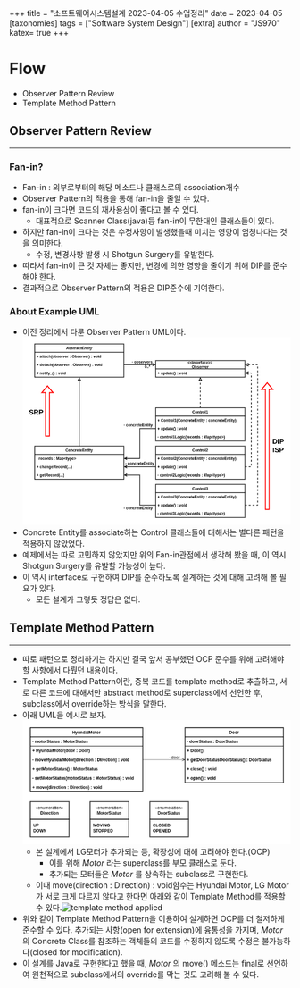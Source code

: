 +++
title = "소프트웨어시스템설계 2023-04-05 수업정리"
date = 2023-04-05
[taxonomies]
tags = ["Software System Design"]
[extra]
author = "JS970"
katex= true
+++
# Flow
- Observer Pattern Review
- Template Method Pattern

## Observer Pattern Review
---
### Fan-in?
- Fan-in : 외부로부터의 해당 메소드나 클래스로의 association개수
- Observer Pattern의 적용을 통해 fan-in을 줄일 수 있다.
- fan-in이 크다면 코드의 재사용상이 좋다고 볼 수 있다.
	- 대표적으로 Scanner Class(java)등 fan-in이 무한대인 클래스들이 있다.
- 하지만 fan-in이 크다는 것은 수정사항이 발생했을때 미치는 영향이 엄청나다는 것을 의미한다.
	- 수정, 변경사항 발생 시 Shotgun Surgery를 유발한다.
- 따라서 fan-in이 큰 것 자체는 좋지만, 변경에 의한 영향을 줄이기 위해 DIP를 준수해야 한다.
- 결과적으로 Observer Pattern의 적용은 DIP준수에 기여한다.

### About Example UML
- 이전 정리에서 다룬 Observer Pattern UML이다.![Observer Pattern](/image/SSD/observer_pattern.png)
- Concrete Entity를 associate하는 Control 클래스들에 대해서는 별다른 패턴을 적용하지 않았었다.
- 예제에서는 따로 고민하지 않았지만 위의 Fan-in관점에서 생각해 봤을 때, 이 역시 Shotgun Surgery를 유발할 가능성이 높다.
- 이 역시 interface로 구현하여 DIP를 준수하도록 설계하는 것에 대해 고려해 볼 필요가 있다.
	- 모든 설계가 그렇듯 정답은 없다.

## Template Method Pattern
---
- 따로 패턴으로 정리하기는 하지만 결국 앞서 공부했던 OCP 준수를 위해 고려해야 할 사항에서 다뤘던 내용이다.
- Template Method Pattern이란, 중복 코드를 template method로 추출하고, 서로 다른 코드에 대해서만 abstract method로 superclass에서 선언한 후, subclass에서 override하는 방식을 말한다.
- 아래 UML을 예시로 보자.![template_method_original](/image/SSD/template_method_original.png)
	- 본 설계에서 LG모터가 추가되는 등, 확장성에 대해 고려해야 한다.(OCP)
		- 이를 위해 _Motor_ 라는 superclass를 부모 클래스로 둔다.
		- 추가되는 모터들은 _Motor_ 를 상속하는 subclass로 구현한다.
	- 이때 move(direction : Direction) : void함수는 Hyundai Motor, LG Motor가 서로 크게 다르지 않다고 한다면 아래와 같이 Template Method를 적용할 수 있다.![template method applied](template_method_applied.png)
- 위와 같이 Template Method Pattern을 이용하여 설계하면 OCP를 더 철저하게 준수할 수 있다. 추가되는 사항(open for extension)에 융통성을 가지며, _Motor_ 의 Concrete Class를 참조하는 객체들의 코드를 수정하지 않도록 수정은 불가능하다(closed for modification).
- 이 설계를 Java로 구현한다고 했을 때, _Motor_ 의 move() 메소드는 final로 선언하여 원천적으로 subclass에서의 override를 막는 것도 고려해 볼 수 있다.